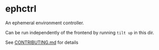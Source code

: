 # ephctrl

An ephemeral environment controller.

Can be run independently of the frontend by running `tilt up` in this dir.

See [CONTRIBUTING.md](../CONTRIBUTING.md) for details
